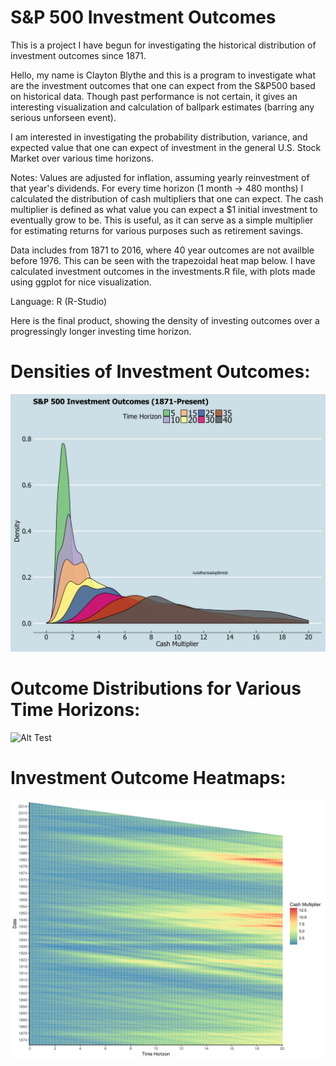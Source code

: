 # S&P 500 Investment Outcomes

This is a project I have begun  for investigating the historical distribution of investment outcomes since 1871.

Hello, my name is Clayton Blythe and this is a program to investigate what are the investment outcomes that one can expect from the S&P500 based on historical data. Though past performance is not certain, it gives an interesting visualization and calculation of ballpark estimates (barring any serious unforseen event).

I am interested in investigating the probability distribution, variance, and expected value that one can expect of investment in the general U.S. Stock Market over various time horizons.  

Notes: Values are adjusted for inflation, assuming yearly reinvestment of that year's dividends. For every time horizon (1 month -> 480 months) I calculated the distribution of cash multipliers that one can expect. The cash multiplier is defined as what value you can expect a $1 initial investment to eventually grow to be. This is useful, as it can serve as a simple multiplier for estimating returns for various purposes such as retirement savings.

Data includes from 1871 to 2016, where 40 year outcomes are not availble before 1976. This can be seen with the trapezoidal heat map below. 
I have calculated investment outcomes in the investments.R file, with plots made using ggplot for nice visualization. 

Language: R (R-Studio)

Here is the final product, showing the density of investing outcomes over a progressingly longer investing time horizon.
# Densities of Investment Outcomes:
![Alt Test](https://github.com/claytonblythe/S-P500_outcomes/blob/figures/40years.png)

# Outcome Distributions for Various Time Horizons:
![Alt Test](https://github.com/claytonblythe/S-P500_outcomes/blob/figures/investments_final.gif)

# Investment Outcome Heatmaps:
![Alt Test](https://github.com/claytonblythe/S-P500_outcomes/blob/figures/cashmultipliers_Spectral_20years.png)

